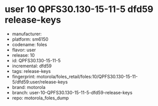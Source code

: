 # user 10 QPFS30.130-15-11-5 dfd59 release-keys
- manufacturer: 
- platform: sm6150
- codename: foles
- flavor: user
- release: 10
- id: QPFS30.130-15-11-5
- incremental: dfd59
- tags: release-keys
- fingerprint: motorola/foles_retail/foles:10/QPFS30.130-15-11-5/dfd59:user/release-keys
- brand: motorola
- branch: user-10-QPFS30.130-15-11-5-dfd59-release-keys
- repo: motorola_foles_dump
